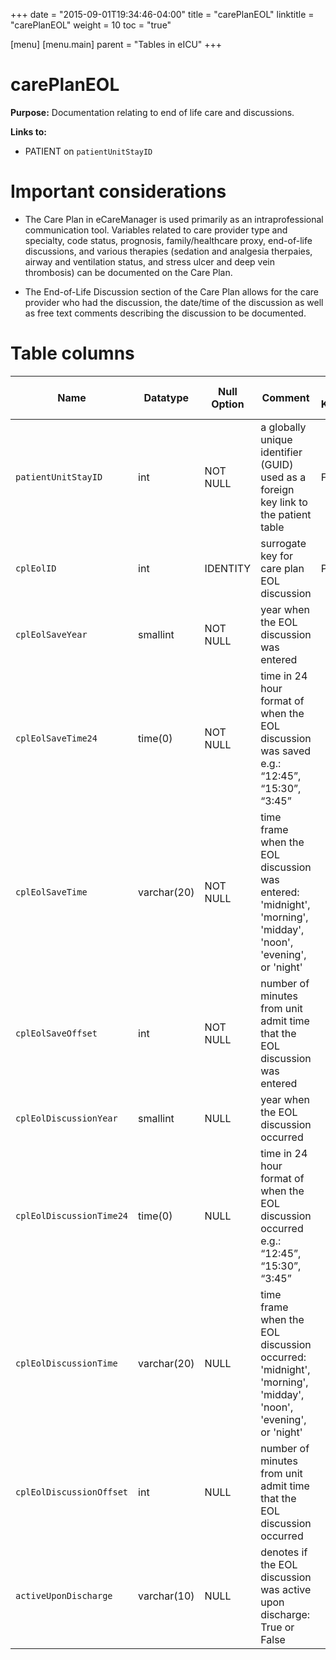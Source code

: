 +++
date = "2015-09-01T19:34:46-04:00"
title = "carePlanEOL"
linktitle = "carePlanEOL"
weight = 10
toc = "true"

[menu]
  [menu.main]
    parent = "Tables in eICU"
+++

# carePlanEOL

**Purpose:** Documentation relating to end of life care and discussions.

**Links to:**

* PATIENT on `patientUnitStayID`

# Important considerations

* The Care Plan in eCareManager is used primarily as an intraprofessional communication tool. Variables related to care provider type and specialty, code status, prognosis, family/healthcare proxy, end-of-life discussions, and various therapies (sedation and analgesia therpaies, airway and ventilation status, and stress ulcer and deep vein thrombosis) can be documented on the Care Plan.

* The End-of-Life Discussion section of the Care Plan allows for the care provider who had the discussion, the date/time of the discussion as well as free text comments describing the discussion to be documented.

# Table columns

Name | Datatype | Null Option | Comment | Is Key | Stored Transformed Created
---- | ---- | ---- | ---- | ---- | ----
`patientUnitStayID` | int | NOT NULL | a globally unique identifier (GUID) used as a foreign key link to the patient table | FK | C
`cplEolID` | int | IDENTITY | surrogate key for care plan EOL discussion | PK | C
`cplEolSaveYear` | smallint | NOT NULL | year when the EOL discussion was entered |  | T
`cplEolSaveTime24` | time(0) | NOT NULL | time in 24 hour format of when the EOL discussion was saved e.g.: “12:45”, “15:30”, “3:45” |  | T
`cplEolSaveTime` | varchar(20) | NOT NULL | time frame when the EOL discussion was entered: 'midnight', 'morning', 'midday', 'noon', 'evening', or 'night' |  | T
`cplEolSaveOffset` | int | NOT NULL | number of minutes from unit admit time that the EOL discussion was entered |  | C
`cplEolDiscussionYear` | smallint | NULL | year when the EOL discussion occurred |  | T
`cplEolDiscussionTime24` | time(0) | NULL | time in 24 hour format of when the EOL discussion occurred e.g.: “12:45”, “15:30”, “3:45” |  | T
`cplEolDiscussionTime` | varchar(20) | NULL | time frame when the EOL discussion occurred: 'midnight', 'morning', 'midday', 'noon', 'evening', or 'night' |  | T
`cplEolDiscussionOffset` | int | NULL | number of minutes from unit admit time that the EOL discussion occurred |  | C
`activeUponDischarge` | varchar(10) | NULL | denotes if the EOL discussion was active upon discharge: True or False |  | S

<!-- # Detailed description

* To follow. -->
